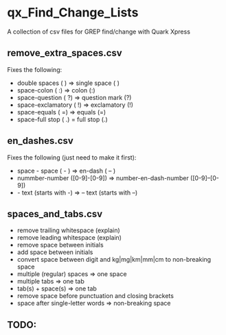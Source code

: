# qx_Find_Change_Lists

A collection of csv files for GREP find/change with Quark Xpress

## remove_extra_spaces.csv
Fixes the following:

- double spaces (  ) => single space ( )
- space-colon ( :) => colon (:)
- space-question ( ?) => question mark (?)
- space-exclamatory ( !) => exclamatory (!)
- space-equals ( =) => equals (=)
- space-full stop ( .) = full stop (.) 



## en_dashes.csv
Fixes the following (just need to make it first):

- space - space ( - ) => en-dash ( – )
- nummber-number ([0-9]-[0-9]) => number-en-dash-number ([0-9]–[0-9])
- \- text (starts with -) => – text (starts with –)

## spaces_and_tabs.csv

- remove trailing whitespace (explain)
- remove leading whitespace (explain)
- remove space between initials
- add space between initials
- convert space between digit and kg|mg|km|mm|cm to non-breaking space
- multiple (regular) spaces => one space
- multiple tabs => one tab
- tab(s) + space(s) => one tab
- remove space before punctuation and closing brackets
- space after single-letter words => non-breaking space


TODO:
------------

